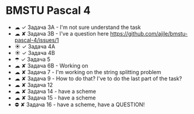 # BMSTU Pascal 4

* ☁ ✓ Задача 3A - I'm not sure understand the task
* ☁ ✘ Задача 3B - I've a question here https://github.com/ajile/bmstu-pascal-4/issues/1
* ☀ ✓ Задача 4A
* ☀ ✓ Задача 4B
* ☂ ✓ Задача 5
* ☁ ✘ Задача 6B - Working on
* ☁ ✘ Задача 7 - I'm working on the string splitting problem
* ☁ ✘ Задача 9 - How to do that? I've to do the last part of the task?
* ☁ ✘ Задача 12
* ☁ ✘ Задача 14 - have a scheme
* ☁ ✘ Задача 15 - have a scheme
* ⛔ ✘ Задача 16 - have a scheme, have a QUESTION!
